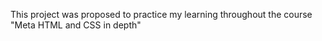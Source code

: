 This project was proposed to practice my learning throughout the course "Meta HTML and CSS in depth"